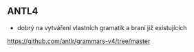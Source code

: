 ## ANTL4 

- dobrý na vytváření vlastních gramatik a braní již existujících

https://github.com/antlr/grammars-v4/tree/master